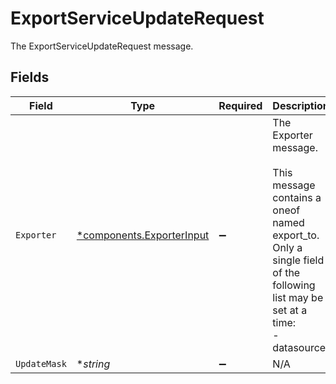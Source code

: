 # ExportServiceUpdateRequest

The ExportServiceUpdateRequest message.


## Fields

| Field                                                                                                                                                 | Type                                                                                                                                                  | Required                                                                                                                                              | Description                                                                                                                                           |
| ----------------------------------------------------------------------------------------------------------------------------------------------------- | ----------------------------------------------------------------------------------------------------------------------------------------------------- | ----------------------------------------------------------------------------------------------------------------------------------------------------- | ----------------------------------------------------------------------------------------------------------------------------------------------------- |
| `Exporter`                                                                                                                                            | [*components.ExporterInput](../../models/components/exporterinput.md)                                                                                 | :heavy_minus_sign:                                                                                                                                    | The Exporter message.<br/><br/>This message contains a oneof named export_to. Only a single field of the following list may be set at a time:<br/>  - datasource<br/> |
| `UpdateMask`                                                                                                                                          | **string*                                                                                                                                             | :heavy_minus_sign:                                                                                                                                    | N/A                                                                                                                                                   |